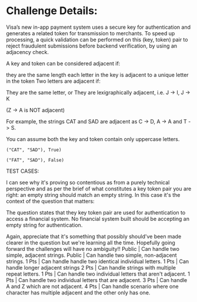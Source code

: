 # Challenge Details: 


Visa’s new in-app payment system uses a secure key for authentication and generates a related token for transmission to merchants. To speed up processing, a quick validation can be performed on this (key, token) pair to reject fraudulent submissions before backend verification, by using an adjacency check.


A key and token can be considered adjacent if:


they are the same length
each letter in the key is adjacent to a unique letter in the token
Two letters are adjacent if:


They are the same letter, or
They are lexigraphically adjacent, i.e.
J -> I, J -> K

(Z -> A is NOT adjacent)


For example, the strings CAT and SAD are adjacent as C -> D, A -> A and T -> S.


You can assume both the key and token contain only uppercase letters.


`("CAT", "SAD"), True)`


`("FAT", "SAD"), False)`



<ar>TEST CASES:</ar>

I can see why it's proving so contentious as from a purely technical perspective and as per the brief of what constitutes a key token pair you are right: an empty string should match an empty string. In this case it's the context of the question that matters:

The question states that they key token pair are used for authentication to access a financial system. No financial system built should be accepting an empty string for authentication. 

Again, appreciate that it's something that possibly should've been made clearer in the question but we're learning all the time. Hopefully going forward the challenges will have no ambiguity!!
Public | Can handle two simple, adjacent strings.
Public | Can handle two simple, non-adjacent strings.
1 Pts | Can handle handle two identical individual letters.
1 Pts | Can handle longer adjacent strings
2 Pts | Can handle strings with multiple repeat letters.
1 Pts | Can handle two individual letters that aren't adjacent.
1 Pts | Can handle two individual letters that are adjacent.
3 Pts | Can handle A and Z which are not adjacent.
4 Pts | Can handle scenario where one character has multiple adjacent and the other only has one.
